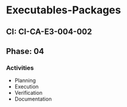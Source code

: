 # Executables-Packages

## CI: CI-CA-E3-004-002
## Phase: 04

### Activities
- Planning
- Execution
- Verification
- Documentation
